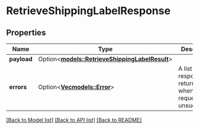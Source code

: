 # RetrieveShippingLabelResponse

## Properties

Name | Type | Description | Notes
------------ | ------------- | ------------- | -------------
**payload** | Option<[**models::RetrieveShippingLabelResult**](RetrieveShippingLabelResult.md)> |  | [optional]
**errors** | Option<[**Vec<models::Error>**](Error.md)> | A list of error responses returned when a request is unsuccessful. | [optional]

[[Back to Model list]](../README.md#documentation-for-models) [[Back to API list]](../README.md#documentation-for-api-endpoints) [[Back to README]](../README.md)


